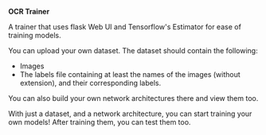 **OCR Trainer**

A trainer that uses flask Web UI and Tensorflow's Estimator for ease of training models.

You can upload your own dataset. The dataset should contain the following:

- Images
- The labels file containing at least the names of the images (without extension), and their corresponding labels.

You can also build your own network architectures there and view them too. 

With just a dataset, and a network architecture, you can start training your own models! After training them, you can test them too.

